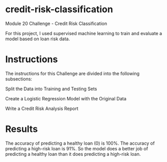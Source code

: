 # credit-risk-classification
Module 20 Challenge - Credit Risk Classification

For this project, I used supervised machine learning to train and evaluate a model based on loan risk data.

# Instructions
The instructions for this Challenge are divided into the following subsections:

Split the Data into Training and Testing Sets

Create a Logistic Regression Model with the Original Data

Write a Credit Risk Analysis Report

# Results

The accuracy of predicting a healthy loan (0) is 100%.  The accuracy of predicting a high-risk loan is 91%.  So the model does a better job of predicting a healthy loan than it does predicting a high-risk loan.
